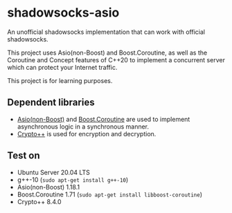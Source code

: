 # shadowsocks-asio

An unofficial shadowsocks implementation that can work with official shadowsocks.

This project uses Asio(non-Boost) and Boost.Coroutine, as well as the Coroutine and Concept features of C++20 to implement a concurrent server which can protect your Internet traffic.

This project is for learning purposes.

## Dependent libraries
- [Asio(non-Boost)](https://think-async.com/Asio/) and [Boost.Coroutine](https://www.boost.org/doc/libs/1_75_0/libs/coroutine2/doc/html/index.html) are used to implement asynchronous logic in a synchronous manner. 
- [Crypto++](https://github.com/weidai11/cryptopp) is used for encryption and decryption.

## Test on
- Ubuntu Server 20.04 LTS
- g++-10 (`sudo apt-get install g++-10`)
- Asio(non-Boost) 1.18.1
- Boost.Coroutine 1.71 (`sudo apt-get install libboost-coroutine`)
- Crypto++ 8.4.0
